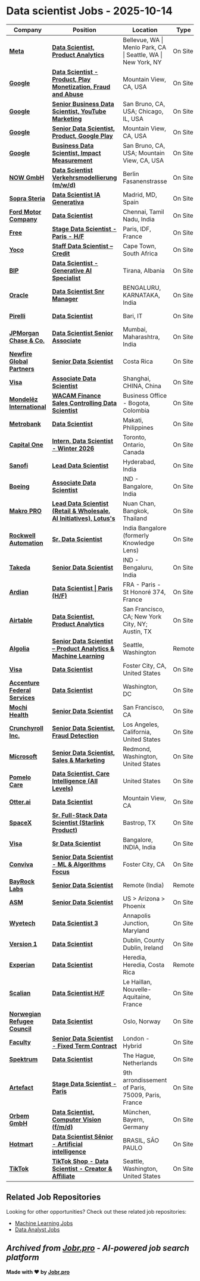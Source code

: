 # Data scientist Jobs - 2025-10-14

| Company | Position | Location | Type | Date |
| ------- | -------- | -------- | ---- | ------ |
| **[Meta](https://www.meta.com/)** | **[Data Scientist, Product Analytics](https://jobr.pro/job/30175658/data-scientist-product-analytics?utm_source=github&utm_medium=repo&utm_campaign=github-data-science-jobs)** | Bellevue, WA \| Menlo Park, CA \| Seattle, WA \| New York, NY | On Site | Oct 14 |
| **[Google](https://www.google.com/)** | **[Data Scientist - Product, Play Monetization, Fraud and Abuse](https://jobr.pro/job/30174612/data-scientist-product-play-monetization-fraud-and-abuse?utm_source=github&utm_medium=repo&utm_campaign=github-data-science-jobs)** | Mountain View, CA, USA | On Site | Oct 14 |
| **[Google](https://www.google.com/)** | **[Senior Business Data Scientist, YouTube Marketing](https://jobr.pro/job/30174603/senior-business-data-scientist-youtube-marketing?utm_source=github&utm_medium=repo&utm_campaign=github-data-science-jobs)** | San Bruno, CA, USA; Chicago, IL, USA | On Site | Oct 14 |
| **[Google](https://www.google.com/)** | **[Senior Data Scientist, Product, Google Play](https://jobr.pro/job/30174424/senior-data-scientist-product-google-play?utm_source=github&utm_medium=repo&utm_campaign=github-data-science-jobs)** | Mountain View, CA, USA | On Site | Oct 14 |
| **[Google](https://www.google.com/)** | **[Business Data Scientist, Impact Measurement](https://jobr.pro/job/30174436/business-data-scientist-impact-measurement?utm_source=github&utm_medium=repo&utm_campaign=github-data-science-jobs)** | San Bruno, CA, USA; Mountain View, CA, USA | On Site | Oct 14 |
| **[NOW GmbH](https://www.now-gmbh.de/)** | **[Data Scientist Verkehrsmodellierung (m/w/d)](https://jobr.pro/job/30166827/data-scientist-verkehrsmodellierung-mwd?utm_source=github&utm_medium=repo&utm_campaign=github-data-science-jobs)** | Berlin Fasanenstrasse | On Site | Oct 14 |
| **[Sopra Steria](https://www.soprasteria.com)** | **[Data Scientist IA Generativa](https://jobr.pro/job/30181076/data-scientist-ia-generativa?utm_source=github&utm_medium=repo&utm_campaign=github-data-science-jobs)** | Madrid, MD, Spain | On Site | Oct 14 |
| **[Ford Motor Company](https://corporate.ford.com/)** | **[Data Scientist](https://jobr.pro/job/30187467/data-scientist?utm_source=github&utm_medium=repo&utm_campaign=github-data-science-jobs)** | Chennai, Tamil Nadu, India | On Site | Oct 14 |
| **[Free](https://etre-free.fr)** | **[Stage Data Scientist - Paris - H/F](https://jobr.pro/job/30181087/stage-data-scientist-paris-hf?utm_source=github&utm_medium=repo&utm_campaign=github-data-science-jobs)** | Paris, IDF, France | On Site | Oct 14 |
| **[Yoco](https://www.yoco.com)** | **[Staff Data Scientist – Credit](https://jobr.pro/job/30177593/staff-data-scientist-credit?utm_source=github&utm_medium=repo&utm_campaign=github-data-science-jobs)** | Cape Town, South Africa | On Site | Oct 14 |
| **[BIP](https://www.bip-group.com/)** | **[Data Scientist - Generative AI Specialist](https://jobr.pro/job/30182178/data-scientist-generative-ai-specialist?utm_source=github&utm_medium=repo&utm_campaign=github-data-science-jobs)** | Tirana, Albania | On Site | Oct 14 |
| **[Oracle](https://www.oracle.com/)** | **[Data Scientist Snr Manager](https://jobr.pro/job/30185094/data-scientist-snr-manager?utm_source=github&utm_medium=repo&utm_campaign=github-data-science-jobs)** | BENGALURU, KARNATAKA, India | On Site | Oct 14 |
| **[Pirelli](https://www.pirelli.com)** | **[Data Scientist](https://jobr.pro/job/30142656/data-scientist?utm_source=github&utm_medium=repo&utm_campaign=github-data-science-jobs)** | Bari, IT | On Site | Oct 14 |
| **[JPMorgan Chase & Co.](https://www.jpmorganchase.com/)** | **[Data Scientist Senior Associate](https://jobr.pro/job/30179915/data-scientist-senior-associate?utm_source=github&utm_medium=repo&utm_campaign=github-data-science-jobs)** | Mumbai, Maharashtra, India | On Site | Oct 14 |
| **[Newfire Global Partners](https://www.newfireglobal.com/)** | **[Senior Data Scientist](https://jobr.pro/job/30158397/senior-data-scientist?utm_source=github&utm_medium=repo&utm_campaign=github-data-science-jobs)** | Costa Rica | On Site | Oct 14 |
| **[Visa](https://visa.com)** | **[Associate Data Scientist](https://jobr.pro/job/30156741/associate-data-scientist?utm_source=github&utm_medium=repo&utm_campaign=github-data-science-jobs)** | Shanghai, CHINA, China | On Site | Oct 14 |
| **[Mondelēz International](https://www.mondelezinternational.com/)** | **[WACAM Finance Sales Controlling Data Scientist](https://jobr.pro/job/30198108/wacam-finance-sales-controlling-data-scientist?utm_source=github&utm_medium=repo&utm_campaign=github-data-science-jobs)** | Business Office - Bogota, Colombia | On Site | Oct 14 |
| **[Metrobank](https://www.metrobank.com.ph/)** | **[Data Scientist](https://jobr.pro/job/30156628/data-scientist?utm_source=github&utm_medium=repo&utm_campaign=github-data-science-jobs)** | Makati, Philippines | On Site | Oct 14 |
| **[Capital One](https://www.capitalonecareers.com/)** | **[Intern, Data Scientist - Winter 2026](https://jobr.pro/job/30178827/intern-data-scientist-winter-2026?utm_source=github&utm_medium=repo&utm_campaign=github-data-science-jobs)** | Toronto, Ontario, Canada | On Site | Oct 14 |
| **[Sanofi](https://www.sanofi.com/)** | **[Lead Data Scientist](https://jobr.pro/job/30151817/lead-data-scientist?utm_source=github&utm_medium=repo&utm_campaign=github-data-science-jobs)** | Hyderabad, India | On Site | Oct 14 |
| **[Boeing](https://www.boeing.com/)** | **[Associate Data Scientist](https://jobr.pro/job/30178957/associate-data-scientist?utm_source=github&utm_medium=repo&utm_campaign=github-data-science-jobs)** | IND - Bangalore, India | On Site | Oct 14 |
| **[Makro PRO](https://www.siammakro.co.th/)** | **[Lead Data Scientist (Retail & Wholesale, AI Initiatives), Lotus's](https://jobr.pro/job/30174838/lead-data-scientist-retail-wholesale-ai-initiatives-lotuss?utm_source=github&utm_medium=repo&utm_campaign=github-data-science-jobs)** | Nuan Chan, Bangkok, Thailand | On Site | Oct 14 |
| **[Rockwell Automation](https://www.rockwellautomation.com/)** | **[Sr. Data Scientist](https://jobr.pro/job/30168586/sr-data-scientist?utm_source=github&utm_medium=repo&utm_campaign=github-data-science-jobs)** | India Bangalore (formerly Knowledge Lens) | On Site | Oct 14 |
| **[Takeda](https://www.takeda.com/)** | **[Senior Data Scientist](https://jobr.pro/job/30204541/senior-data-scientist?utm_source=github&utm_medium=repo&utm_campaign=github-data-science-jobs)** | IND - Bengaluru, India | On Site | Oct 14 |
| **[Ardian](https://www.ardian.com/)** | **[Data Scientist \| Paris (H/F)](https://jobr.pro/job/30201570/data-scientist-paris-hf?utm_source=github&utm_medium=repo&utm_campaign=github-data-science-jobs)** | FRA - Paris - St Honoré 374, France | On Site | Oct 14 |
| **[Airtable](https://airtable.com/)** | **[Data Scientist, Product Analytics](https://jobr.pro/job/30139198/data-scientist-product-analytics?utm_source=github&utm_medium=repo&utm_campaign=github-data-science-jobs)** | San Francisco, CA; New York City, NY; Austin, TX | On Site | Oct 13 |
| **[Algolia](https://www.algolia.com/)** | **[Senior Data Scientist – Product Analytics & Machine Learning](https://jobr.pro/job/30139836/senior-data-scientist-product-analytics-machine-learning?utm_source=github&utm_medium=repo&utm_campaign=github-data-science-jobs)** | Seattle, Washington | Remote | Oct 13 |
| **[Visa](https://visa.com)** | **[Data Scientist](https://jobr.pro/job/30156743/data-scientist?utm_source=github&utm_medium=repo&utm_campaign=github-data-science-jobs)** | Foster City, CA, United States | On Site | Oct 13 |
| **[Accenture Federal Services](https://www.accenture.com/)** | **[Data Scientist](https://jobr.pro/job/30144163/data-scientist?utm_source=github&utm_medium=repo&utm_campaign=github-data-science-jobs)** | Washington, DC | On Site | Oct 13 |
| **[Mochi Health](https://joinmochi.com/)** | **[Senior Data Scientist](https://jobr.pro/job/30146369/senior-data-scientist?utm_source=github&utm_medium=repo&utm_campaign=github-data-science-jobs)** | San Francisco, CA | On Site | Oct 13 |
| **[Crunchyroll Inc.](https://www.crunchyroll.com/)** | **[Senior Data Scientist, Fraud Detection](https://jobr.pro/job/30142118/senior-data-scientist-fraud-detection?utm_source=github&utm_medium=repo&utm_campaign=github-data-science-jobs)** | Los Angeles, California, United States | On Site | Oct 13 |
| **[Microsoft](https://www.microsoft.com/)** | **[Senior Data Scientist, Sales & Marketing](https://jobr.pro/job/30176909/senior-data-scientist-sales-marketing?utm_source=github&utm_medium=repo&utm_campaign=github-data-science-jobs)** | Redmond, Washington, United States | On Site | Oct 13 |
| **[Pomelo Care](https://www.pomelocare.com/)** | **[Data Scientist, Care Intelligence (All Levels)](https://jobr.pro/job/30141227/data-scientist-care-intelligence-all-levels?utm_source=github&utm_medium=repo&utm_campaign=github-data-science-jobs)** | United States | On Site | Oct 13 |
| **[Otter.ai](https://otter.ai/)** | **[Data Scientist](https://jobr.pro/job/30148011/data-scientist?utm_source=github&utm_medium=repo&utm_campaign=github-data-science-jobs)** | Mountain View, CA | On Site | Oct 13 |
| **[SpaceX](https://www.spacex.com/)** | **[Sr. Full-Stack Data Scientist (Starlink Product)](https://jobr.pro/job/30138571/sr-full-stack-data-scientist-starlink-product?utm_source=github&utm_medium=repo&utm_campaign=github-data-science-jobs)** | Bastrop, TX | On Site | Oct 13 |
| **[Visa](https://visa.com)** | **[Sr Data Scientist](https://jobr.pro/job/30133536/sr-data-scientist?utm_source=github&utm_medium=repo&utm_campaign=github-data-science-jobs)** | Bangalore, INDIA, India | On Site | Oct 13 |
| **[Conviva](https://www.conviva.com/)** | **[Senior Data Scientist - ML & Algorithms Focus](https://jobr.pro/job/30143509/senior-data-scientist-ml-algorithms-focus?utm_source=github&utm_medium=repo&utm_campaign=github-data-science-jobs)** | Foster City, CA | On Site | Oct 13 |
| **[BayRock Labs](https://bayrocklabs.com/)** | **[Senior Data Scientist](https://jobr.pro/job/30165291/senior-data-scientist?utm_source=github&utm_medium=repo&utm_campaign=github-data-science-jobs)** | Remote (India) | Remote | Oct 13 |
| **[ASM](https://www.asm.com/)** | **[Senior Data Scientist](https://jobr.pro/job/30138271/senior-data-scientist?utm_source=github&utm_medium=repo&utm_campaign=github-data-science-jobs)** | US > Arizona > Phoenix | On Site | Oct 13 |
| **[Wyetech](https://wyetechllc.com/)** | **[Data Scientist 3](https://jobr.pro/job/30144129/data-scientist-3?utm_source=github&utm_medium=repo&utm_campaign=github-data-science-jobs)** | Annapolis Junction, Maryland | On Site | Oct 13 |
| **[Version 1](https://www.version1.com)** | **[Data Scientist](https://jobr.pro/job/30133547/data-scientist?utm_source=github&utm_medium=repo&utm_campaign=github-data-science-jobs)** | Dublin, County Dublin, Ireland | On Site | Oct 13 |
| **[Experian](https://www.experian.com/)** | **[Data Scientist](https://jobr.pro/job/30133548/data-scientist?utm_source=github&utm_medium=repo&utm_campaign=github-data-science-jobs)** | Heredia, Heredia, Costa Rica | Remote | Oct 13 |
| **[Scalian](https://www.scalian.com)** | **[Data Scientist H/F](https://jobr.pro/job/30133550/data-scientist-hf?utm_source=github&utm_medium=repo&utm_campaign=github-data-science-jobs)** | Le Haillan, Nouvelle-Aquitaine, France | On Site | Oct 13 |
| **[Norwegian Refugee Council](https://www.nrc.no/)** | **[Data Scientist](https://jobr.pro/job/30176095/data-scientist?utm_source=github&utm_medium=repo&utm_campaign=github-data-science-jobs)** | Oslo, Norway | On Site | Oct 13 |
| **[Faculty](https://faculty.ai)** | **[Senior Data Scientist - Fixed Term Contract](https://jobr.pro/job/30145933/senior-data-scientist-fixed-term-contract?utm_source=github&utm_medium=repo&utm_campaign=github-data-science-jobs)** | London - Hybrid | On Site | Oct 13 |
| **[Spektrum](https://spektrum-group.com/)** | **[Data Scientist](https://jobr.pro/job/30151539/data-scientist?utm_source=github&utm_medium=repo&utm_campaign=github-data-science-jobs)** | The Hague, Netherlands | On Site | Oct 13 |
| **[Artefact](https://www.artefact.com/)** | **[Stage Data Scientist - Paris](https://jobr.pro/job/30142812/stage-data-scientist-paris?utm_source=github&utm_medium=repo&utm_campaign=github-data-science-jobs)** | 9th arrondissement of Paris, 75009, Paris, France | On Site | Oct 13 |
| **[Orbem GmbH](https://orbem.ai/)** | **[Data Scientist, Computer Vision (f/m/d)](https://jobr.pro/job/30139849/data-scientist-computer-vision-fmd?utm_source=github&utm_medium=repo&utm_campaign=github-data-science-jobs)** | München, Bayern, Germany | On Site | Oct 13 |
| **[Hotmart](https://www.hotmart.com/)** | **[Data Scientist Sênior - Artificial intelligence](https://jobr.pro/job/30138495/data-scientist-senior-artificial-intelligence?utm_source=github&utm_medium=repo&utm_campaign=github-data-science-jobs)** | BRASIL, SÃO PAULO | On Site | Oct 13 |
| **[TikTok](https://www.tiktok.com/)** | **[TikTok Shop - Data Scientist - Creator & Affiliate](https://jobr.pro/job/30095093/tiktok-shop-data-scientist-creator-affiliate?utm_source=github&utm_medium=repo&utm_campaign=github-data-science-jobs)** | Seattle, Washington, United States | On Site | Oct 13 |

## Related Job Repositories

Looking for other opportunities? Check out these related job repositories:

- [Machine Learning Jobs](https://github.com/jobs-jobr-pro/Machine-Learning-Jobs)
- [Data Analyst Jobs](https://github.com/jobs-jobr-pro/Data-Analyst-Jobs)



*Archived from [Jobr.pro](https://jobr.pro?utm_source=github&utm_medium=repo&utm_campaign=github-data-science-jobs) - AI-powered job search platform*
---

**Made with ❤️ by [Jobr.pro](https://jobr.pro?utm_source=github&utm_medium=repo&utm_campaign=github-data-science-jobs)**